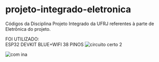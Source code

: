 # projeto-integrado-eletronica
Códigos da Disciplina Projeto Integrado da UFRJ referentes à parte de Eletrônica do projeto.

FOI UTILIZADO: \
ESP32 DEVKIT BLUE+WIFI 38 PINOS
![circuito certo 2](https://user-images.githubusercontent.com/59583521/156583847-d87c0995-24f6-41c8-a6f3-e9ed32e1e394.jpg)


![com ina](https://user-images.githubusercontent.com/59583521/156583870-f65afab6-50e0-4584-b6b8-78549277a719.png)
